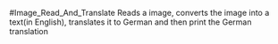 #Image_Read_And_Translate
Reads a image, converts the image into a text(in English), translates it to German and then print the German translation
